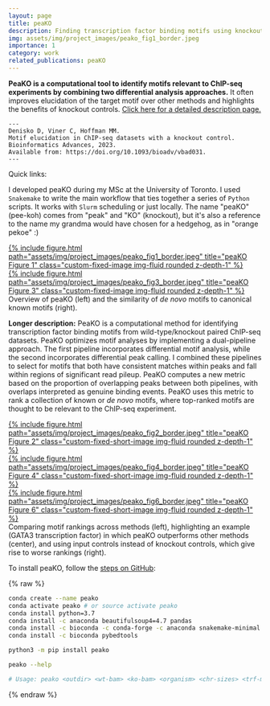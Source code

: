 ```yaml
---
layout: page
title: peaKO
description: Finding transcription factor binding motifs using knockout controls
img: assets/img/project_images/peako_fig1_border.jpeg
importance: 1
category: work
related_publications: peaKO
---
```


<style>
.custom-fixed-image {
    height: 300px;
    width: 100%;
    object-fit: contain;
    object-position: center;
    background-color: white;
}
</style>

<style>
.custom-fixed-short-image {
    height: 150px;
    width: 100%;
    object-fit: contain;
    object-position: center;
    background-color: white;
}
</style>

<b>PeaKO is a computational tool to identify motifs relevant to ChIP-seq experiments by combining two differential analysis approaches.</b> It often improves elucidation of the target motif over other methods and highlights the benefits of knockout controls. <a href="https://hoffmanlab.org/proj/peako/">Click here for a detailed description page.</a>

    ---
    Denisko D, Viner C, Hoffman MM. 
    Motif elucidation in ChIP-seq datasets with a knockout control. 
    Bioinformatics Advances, 2023. 
    Available from: https://doi.org/10.1093/bioadv/vbad031.
    ---

Quick links: 
<a href="https://github.com/hoffmangroup/peako" target="_blank">
  <i class="fab fa-github fa-lg"></i>
</a>
<a href="https://hoffmanlab.org/proj/peako/" target="_blank">
  <i class="fas fa-globe fa-lg"></i>
</a>
<a href="https://pypi.org/project/peako/" target="_blank">
  <i class="fab fa-python fa-lg"></i>
</a>

I developed peaKO during my MSc at the University of Toronto. I used `Snakemake` to write the main workflow that ties together a series of `Python` scripts. It works with `Slurm` scheduling or just locally. The name "peaKO" (pee-koh) comes from "peak" and "KO" (knockout), but it's also a reference to the name my grandma would have chosen for a hedgehog, as in "orange pekoe" :)

[//]: # "style='height: 400px; object-fit: cover;'"

[//]: # "To generate padded images: convert peako_fig1.jpeg -bordercolor white -border 50x50 peako_fig1_border.jpeg"

<div class="row justify-content-sm-center">
    <div class="col-sm-8 mt-3 mt-md-0">
        <a href="/assets/img/project_images/peako_fig1_border.jpeg" target="_blank">
            {% include figure.html 
                path="assets/img/project_images/peako_fig1_border.jpeg" 
                title="peaKO Figure 1" 
                class="custom-fixed-image img-fluid rounded z-depth-1" %}
        </a>
    </div>
    <div class="col-sm-4 mt-3 mt-md-0">
        <a href="/assets/img/project_images/peako_fig3_border.jpeg" target="_blank">
            {% include figure.html 
                path="assets/img/project_images/peako_fig3_border.jpeg" 
                title="peaKO Figure 3" 
                class="custom-fixed-image img-fluid rounded z-depth-1" %}
        </a>
    </div>
</div>
<div class="caption">
    Overview of peaKO (left) and the similarity of <i>de novo</i> motifs to canonical known motifs (right).
</div>

<b>Longer description:</b> PeaKO is a computational method for identifying transcription factor binding motifs from wild-type/knockout paired ChIP-seq datasets. PeaKO optimizes motif analyses by implementing a dual-pipeline approach. The first pipeline incorporates differential motif analysis, while the second incorporates differential peak calling. I combined these pipelines to select for motifs that both have consistent matches within peaks and fall within regions of significant read pileup. PeaKO computes a new metric based on the proportion of overlapping peaks between both pipelines, with overlaps interpreted as genuine binding events. PeaKO uses this metric to rank a collection of known or <i>de novo</i> motifs, where top-ranked motifs are thought to be relevant to the ChIP-seq experiment.

<div class="row justify-content-sm-center">
    <div class="col-sm mt-3 mt-md-0">
        <a href="/assets/img/project_images/peako_fig2_border.jpeg" target="_blank">
            {% include figure.html 
                path="assets/img/project_images/peako_fig2_border.jpeg" 
                title="peaKO Figure 2" 
                class="custom-fixed-short-image img-fluid rounded z-depth-1" %}
        </a>
    </div>
    <div class="col-sm mt-3 mt-md-0">
        <a href="/assets/img/project_images/peako_fig4_border.jpeg" target="_blank">
            {% include figure.html 
                path="assets/img/project_images/peako_fig4_border.jpeg" 
                title="peaKO Figure 4" 
                class="custom-fixed-short-image img-fluid rounded z-depth-1" %}
        </a>
    </div>
    <div class="col-sm mt-3 mt-md-0">
        <a href="/assets/img/project_images/peako_fig6_border.jpeg" target="_blank">
            {% include figure.html 
                path="assets/img/project_images/peako_fig6_border.jpeg" 
                title="peaKO Figure 6" 
                class="custom-fixed-short-image img-fluid rounded z-depth-1" %}
        </a>
    </div>
</div>
<div class="caption">
    Comparing motif rankings across methods (left), highlighting an example (GATA3 transcription factor) in which peaKO outperforms other methods (center), and using input controls instead of knockout controls, which give rise to worse rankings (right).
</div>

To install peaKO, follow the <a href="https://github.com/hoffmangroup/peako">steps on GitHub</a>:

{% raw %}
```bash
conda create --name peako
conda activate peako # or source activate peako
conda install python=3.7
conda install -c anaconda beautifulsoup4=4.7 pandas
conda install -c bioconda -c conda-forge -c anaconda snakemake-minimal flake8 pathlib2 ipython twine
conda install -c bioconda pybedtools

python3 -m pip install peako

peako --help

# Usage: peako <outdir> <wt-bam> <ko-bam> <organism> <chr-sizes> <trf-masked-genome> <motif-database> [options]
```
{% endraw %}
